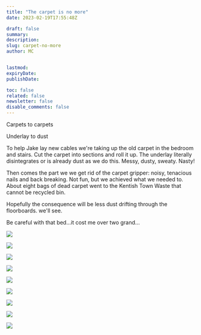 ```yaml
---
title: "The carpet is no more"
date: 2023-02-19T17:55:48Z

draft: false
summary:
description:
slug: carpet-no-more
author: MC


lastmod:
expiryDate:
publishDate:

toc: false
related: false
newsletter: false
disable_comments: false
---
```


Carpets to carpets

Underlay to dust

To help Jake lay new cables we're taking up the old carpet in the bedroom and stairs. Cut the carpet into sections and roll it up. The underlay literally disintegrates or is already dust as we do this. Messy, dusty, sweaty. Nasty!

Then comes the part we we get rid of the carpet gripper: noisy, tenacious nails and back breaking. Not fun, but we achieved what we needed to. About eight bags of dead carpet went to the Kentish Town Waste that cannot be recycled bin.

Hopefully the consequence will be less dust drifting through the floorboards. we'll see.

Be careful with that bed...it cost me over two grand...

![](/images/3663.jpeg)


![](/images/3665.jpeg)

![](/images/3666.jpeg)

![](/images/3667.jpeg)

![](/images/3668.jpeg)

![](/images/3669.jpeg)

![](/images/3670.jpeg)

![](/images/3671.jpeg)

![](/images/3678.jpeg)